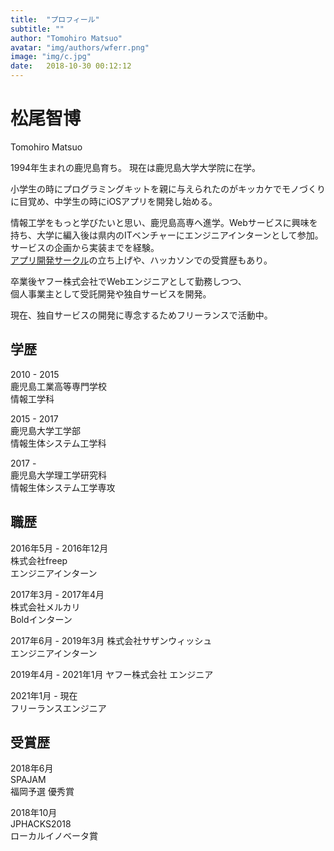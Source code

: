 ```yaml
---
title:  "プロフィール"
subtitle: ""
author: "Tomohiro Matsuo"
avatar: "img/authors/wferr.png"
image: "img/c.jpg"
date:   2018-10-30 00:12:12
---
```


# 松尾智博
Tomohiro Matsuo

1994年生まれの鹿児島育ち。
現在は鹿児島大学大学院に在学。

小学生の時にプログラミングキットを親に与えられたのがキッカケでモノづくりに目覚め、中学生の時にiOSアプリを開発し始める。  

情報工学をもっと学びたいと思い、鹿児島高専へ進学。Webサービスに興味を持ち、大学に編入後は県内のITベンチャーにエンジニアインターンとして参加。サービスの企画から実装までを経験。  
[アプリ開発サークル](https://www.k-appdev.com)の立ち上げや、ハッカソンでの受賞歴もあり。  

卒業後ヤフー株式会社でWebエンジニアとして勤務しつつ、  
個人事業主として受託開発や独自サービスを開発。  

現在、独自サービスの開発に専念するためフリーランスで活動中。

## 学歴 
  
2010 - 2015  
鹿児島工業高等専門学校  
情報工学科  

2015 - 2017  
鹿児島大学工学部  
情報生体システム工学科  

2017 -  
鹿児島大学理工学研究科  
情報生体システム工学専攻  

## 職歴
2016年5月 - 2016年12月  
株式会社freep  
エンジニアインターン  

2017年3月 - 2017年4月  
株式会社メルカリ  
Boldインターン  

2017年6月 - 2019年3月 
株式会社サザンウィッシュ  
エンジニアインターン  

2019年4月 - 2021年1月
ヤフー株式会社
エンジニア

2021年1月 - 現在  
フリーランスエンジニア

## 受賞歴
2018年6月   
SPAJAM  
福岡予選 優秀賞  

2018年10月   
JPHACKS2018  
ローカルイノベータ賞 


